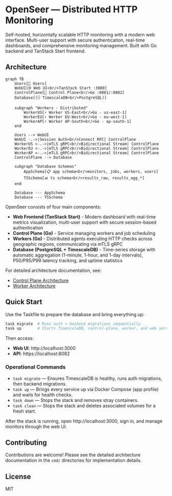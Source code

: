 # OpenSeer — Distributed HTTP Monitoring

Self-hosted, horizontally scalable HTTP monitoring with a modern web interface. Multi-user support with secure authentication, real-time dashboards, and comprehensive monitoring management. Built with Go backend and TanStack Start frontend.

## Architecture

```mermaid
graph TB
    Users[👥 Users]
    WebUI[🌐 Web UI<br/>TanStack Start :3000]
    ControlPlane[🎯 Control Plane<br/>Go :8081/:8082]
    Database[(🗄️ TimescaleDB<br/>PostgreSQL)]

    subgraph "Workers - Distributed"
        WorkerUS[⚡ Worker US-East<br/>Go - us-east-1]
        WorkerEU[⚡ Worker EU-West<br/>Go - eu-west-1]
        WorkerAP[⚡ Worker AP-South<br/>Go - ap-south-1]
    end

    Users --> WebUI
    WebUI -.->|Session Auth<br/>Connect RPC| ControlPlane
    WorkerUS <-.->|mTLS gRPC<br/>Bidirectional Stream| ControlPlane
    WorkerEU <-.->|mTLS gRPC<br/>Bidirectional Stream| ControlPlane
    WorkerAP <-.->|mTLS gRPC<br/>Bidirectional Stream| ControlPlane
    ControlPlane --> Database

    subgraph "Database Schemas"
        AppSchema[📋 app schema<br/>monitors, jobs, workers, users]
        TSSchema[📊 ts schema<br/>results_raw, results_agg_*]
    end

    Database --- AppSchema
    Database --- TSSchema
```

OpenSeer consists of four main components:

- **Web Frontend (TanStack Start)** - Modern dashboard with real-time metrics visualization, multi-user support with secure session-based authentication
- **Control Plane (Go)** - Service managing workers and job scheduling
- **Workers (Go)** - Distributed agents executing HTTP checks across geographic regions, communicating via mTLS gRPC
- **Database (PostgreSQL + TimescaleDB)** - Time-series storage with automatic aggregation (1-minute, 1-hour, and 1-day intervals), P50/P95/P99 latency tracking, and uptime statistics

For detailed architecture documentation, see:
- [Control Plane Architecture](cmd/control-plane/ARCHITECTURE.md)
- [Worker Architecture](cmd/worker/ARCHITECTURE.md)

## Quick Start

Use the Taskfile to prepare the database and bring everything up:

```bash
task migrate  # Runs auth + backend migrations sequentially
task up       # Starts TimescaleDB, control-plane, worker, and web services
```

Then access:
- **Web UI**: http://localhost:3000
- **API**: https://localhost:8082

### Operational Commands

- `task migrate` — Ensures TimescaleDB is healthy, runs auth migrations, then backend migrations.
- `task up` — Brings every service up via Docker Compose (app profile) and waits for health checks.
- `task down` — Stops the stack and removes stray containers.
- `task clean` — Stops the stack and deletes associated volumes for a fresh start.

After the stack is running, open http://localhost:3000, sign in, and manage monitors through the web UI.

## Contributing

Contributions are welcome! Please see the detailed architecture documentation in the `cmd/` directories for implementation details.

## License

MIT
